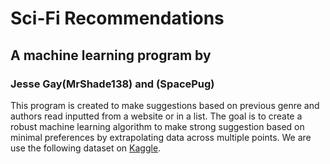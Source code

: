 # Sci-Fi Recommendations

## A machine learning program by
### Jesse Gay(MrShade138) and (SpacePug)


This program is created to make suggestions based on previous genre and authors read
inputted from a website or in a list. The goal is to create a robust machine learning
algorithm to make strong suggestion based on minimal preferences by extrapolating data
across multiple points. We are use the following dataset on [Kaggle](https://www.kaggle.com/datasets/tanguypledel/science-fiction-books-subgenres).
  
